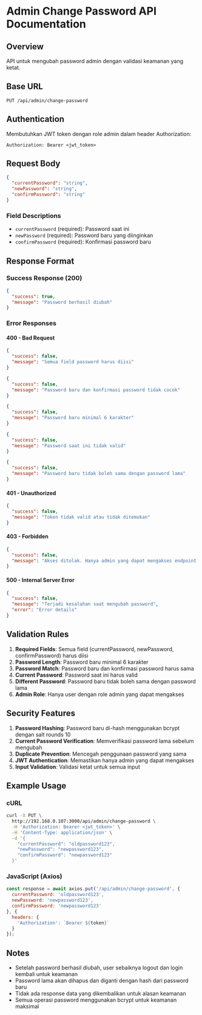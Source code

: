 # Admin Change Password API Documentation

## Overview
API untuk mengubah password admin dengan validasi keamanan yang ketat.

## Base URL
```
PUT /api/admin/change-password
```

## Authentication
Membutuhkan JWT token dengan role admin dalam header Authorization:
```
Authorization: Bearer <jwt_token>
```

## Request Body
```json
{
  "currentPassword": "string",
  "newPassword": "string", 
  "confirmPassword": "string"
}
```

### Field Descriptions
- `currentPassword` (required): Password saat ini
- `newPassword` (required): Password baru yang diinginkan
- `confirmPassword` (required): Konfirmasi password baru

## Response Format

### Success Response (200)
```json
{
  "success": true,
  "message": "Password berhasil diubah"
}
```

### Error Responses

#### 400 - Bad Request
```json
{
  "success": false,
  "message": "Semua field password harus diisi"
}
```

```json
{
  "success": false,
  "message": "Password baru dan konfirmasi password tidak cocok"
}
```

```json
{
  "success": false,
  "message": "Password baru minimal 6 karakter"
}
```

```json
{
  "success": false,
  "message": "Password saat ini tidak valid"
}
```

```json
{
  "success": false,
  "message": "Password baru tidak boleh sama dengan password lama"
}
```

#### 401 - Unauthorized
```json
{
  "success": false,
  "message": "Token tidak valid atau tidak ditemukan"
}
```

#### 403 - Forbidden
```json
{
  "success": false,
  "message": "Akses ditolak. Hanya admin yang dapat mengakses endpoint ini"
}
```

#### 500 - Internal Server Error
```json
{
  "success": false,
  "message": "Terjadi kesalahan saat mengubah password",
  "error": "Error details"
}
```

## Validation Rules

1. **Required Fields**: Semua field (currentPassword, newPassword, confirmPassword) harus diisi
2. **Password Length**: Password baru minimal 6 karakter
3. **Password Match**: Password baru dan konfirmasi password harus sama
4. **Current Password**: Password saat ini harus valid
5. **Different Password**: Password baru tidak boleh sama dengan password lama
6. **Admin Role**: Hanya user dengan role admin yang dapat mengakses

## Security Features

1. **Password Hashing**: Password baru di-hash menggunakan bcrypt dengan salt rounds 10
2. **Current Password Verification**: Memverifikasi password lama sebelum mengubah
3. **Duplicate Prevention**: Mencegah penggunaan password yang sama
4. **JWT Authentication**: Memastikan hanya admin yang dapat mengakses
5. **Input Validation**: Validasi ketat untuk semua input

## Example Usage

### cURL
```bash
curl -X PUT \
  http://192.168.0.107:3000/api/admin/change-password \
  -H 'Authorization: Bearer <jwt_token>' \
  -H 'Content-Type: application/json' \
  -d '{
    "currentPassword": "oldpassword123",
    "newPassword": "newpassword123",
    "confirmPassword": "newpassword123"
  }'
```

### JavaScript (Axios)
```javascript
const response = await axios.put('/api/admin/change-password', {
  currentPassword: 'oldpassword123',
  newPassword: 'newpassword123',
  confirmPassword: 'newpassword123'
}, {
  headers: {
    'Authorization': `Bearer ${token}`
  }
});
```

## Notes

- Setelah password berhasil diubah, user sebaiknya logout dan login kembali untuk keamanan
- Password lama akan dihapus dan diganti dengan hash dari password baru
- Tidak ada response data yang dikembalikan untuk alasan keamanan
- Semua operasi password menggunakan bcrypt untuk keamanan maksimal 